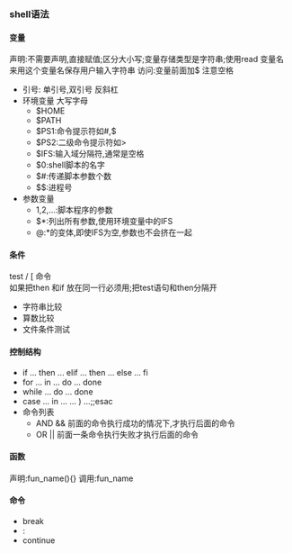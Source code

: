 ### shell语法
#### 变量
声明:不需要声明,直接赋值;区分大小写;变量存储类型是字符串;使用read 变量名 来用这个变量名保存用户输入字符串
访问:变量前面加$
注意空格

* 引号: 单引号,双引号  反斜杠
* 环境变量 大写字母
  * $HOME
  * $PATH
  * $PS1:命令提示符如#,$
  * $PS2:二级命令提示符如>
  * $IFS:输入域分隔符,通常是空格
  * $0:shell脚本的名字
  * $#:传递脚本参数个数
  * $$:进程号
* 参数变量
  * $1,$2,...:脚本程序的参数
  * $*:列出所有参数,使用环境变量中的IFS
  * $@:$*的变体,即使IFS为空,参数也不会挤在一起
#### 条件
test / [ 命令   
如果把then 和if 放在同一行必须用;把test语句和then分隔开
 * 字符串比较
 * 算数比较
 * 文件条件测试
 #### 控制结构
 * if ... then ... elif ... then ... else ... fi
 * for ... in ... do ... done
 * while ... do ... done
 * case ... in ... ... ) ...;;esac
 * 命令列表
    * AND && 前面的命令执行成功的情况下,才执行后面的命令
    * OR || 前面一条命令执行失败才执行后面的命令
#### 函数
 声明:fun_name(){}
 调用:fun_name
 #### 命令
 * break
 * :
 * continue
 
